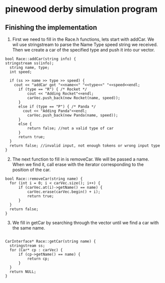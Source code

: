 # pinewood derby simulation program
## Finishing the implementation
1. First we need to fill in the Race.h functions, lets start with addCar.  We wil use stringstream to parse the Name Type speed string we received.  Then we create a car of the specified type and push it into our vector.
  ```
bool Race::addCar(string info) {
  stringstream ss(info);
	string name, type;
	int speed;
		
	if (ss >> name >> type >> speed) {
	  cout << "addCar got "<<name<<" "<<type<<" "<<speed<<endl;
		if (type == "R") { /* Rocket */
			cout << "Adding Rocket"<<endl;
			carVec.push_back(new Rocket(name, speed));
		}
		else if (type == "P") { /* Panda */
		  cout << "Adding Panda"<<endl;
			carVec.push_back(new Panda(name, speed));
		}
		else {
			return false; //not a valid type of car
		}
		return true;
	}
	return false; //invalid input, not enough tokens or wrong input type
}
  ```
2. The next function to fill in is removeCar.  We will be passed a name.  When we find it, call erase with the iterator corresponding to the position of the car.

  ```
  bool Race::removeCar(string name) {
    for (int i = 0; i < carVec.size(); i++) {
		if (carVec.at(i)->getName() == name) {
			carVec.erase(carVec.begin() + i);
			return true;
		}
	}
	return false;
}
  ```
3. We fill in getCar by searching through the vector until we find a car with the same name.
  ```
  
CarInterface* Race::getCar(string name) {
    stringstream ss;
	for (Car* cp : carVec) {
		if (cp->getName() == name) {
			return cp;
		}
	}
	return NULL;
}
  ```
  
